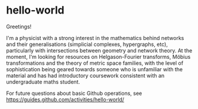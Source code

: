 # hello-world
Greetings!

I'm a physicist with a strong interest in the mathematics behind networks and their generalisations (simplicial complexes, hypergraphs, etc), particularly with intersections between geometry and network theory. At the moment, I'm looking for resources on Helgason-Fourier transforms, Möbius transformations and the theory of metric space families, with the level of sophistication being geared towards someone who is unfamiliar with the material and has had introductory coursework consistent with an undergraduate maths student.

For future questions about basic Github operations, see https://guides.github.com/activities/hello-world/
